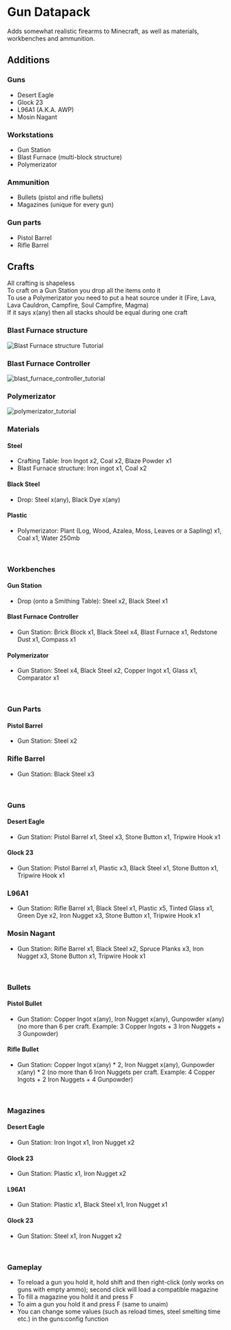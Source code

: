 # Gun Datapack
Adds somewhat realistic firearms to Minecraft, as well as materials, workbenches and ammunition.

## Additions
### Guns
- Desert Eagle
- Glock 23
- L96A1 (A.K.A. AWP)
- Mosin Nagant
### Workstations
- Gun Station
- Blast Furnace (multi-block structure)
- Polymerizator
### Ammunition
- Bullets (pistol and rifle bullets)
- Magazines (unique for every gun)
### Gun parts
- Pistol Barrel
- Rifle Barrel

## Crafts
All crafting is shapeless<br>
To craft on a Gun Station you drop all the items onto it<br>
To use a Polymerizator you need to put a heat source under it (Fire, Lava, Lava Cauldron, Campfire, Soul Campfire, Magma)<br>
If it says x(any) then all stacks should be equal during one craft<br>

### Blast Furnace structure
![Blast Furnace structure Tutorial](https://github.com/PlanatedLlama45/gun_datapack/assets/79642040/df17ef5f-e486-4cb3-8727-e64a7157da67)
<br>

### Blast Furnace Controller
![blast_furnace_controller_tutorial](https://github.com/PlanatedLlama45/gun_datapack/assets/79642040/61e66090-fbea-48f0-9bd6-7b2c0eddae8c)
<br>

### Polymerizator
![polymerizator_tutorial](https://github.com/PlanatedLlama45/gun_datapack/assets/79642040/81f18297-f7da-4d74-b718-edbfd8160f0a)
<br>

### Materials
#### Steel
- Crafting Table: Iron Ingot x2, Coal x2, Blaze Powder x1
- Blast Furnace structure: Iron ingot x1, Coal x2
#### Black Steel
- Drop: Steel x(any), Black Dye x(any)
#### Plastic
- Polymerizator: Plant (Log, Wood, Azalea, Moss, Leaves or a Sapling) x1, Coal x1, Water 250mb
<br>

### Workbenches
#### Gun Station
- Drop (onto a Smithing Table): Steel x2, Black Steel x1
#### Blast Furnace Controller
- Gun Station: Brick Block x1, Black Steel x4, Blast Furnace x1, Redstone Dust x1, Compass x1
#### Polymerizator
- Gun Station: Steel x4, Black Steel x2, Copper Ingot x1, Glass x1, Comparator x1
<br>

### Gun Parts
#### Pistol Barrel
- Gun Station: Steel x2
### Rifle Barrel
- Gun Station: Black Steel x3
<br>

### Guns
#### Desert Eagle
- Gun Station: Pistol Barrel x1, Steel x3, Stone Button x1, Tripwire Hook x1
#### Glock 23
- Gun Station: Pistol Barrel x1, Plastic x3, Black Steel x1, Stone Button x1, Tripwire Hook x1
### L96A1
- Gun Station: Rifle Barrel x1, Black Steel x1, Plastic x5, Tinted Glass x1, Green Dye x2, Iron Nugget x3, Stone Button x1, Tripwire Hook x1
### Mosin Nagant
- Gun Station: Rifle Barrel x1, Black Steel x2, Spruce Planks x3, Iron Nugget x3, Stone Button x1, Tripwire Hook x1
<br>

### Bullets
#### Pistol Bullet
- Gun Station: Copper Ingot x(any), Iron Nugget x(any), Gunpowder x(any) (no more than 6 per craft. Example: 3 Copper Ingots + 3 Iron Nuggets + 3 Gunpowder)
#### Rifle Bullet
- Gun Station: Copper Ingot x(any) * 2, Iron Nugget x(any), Gunpowder x(any) * 2 (no more than 6 Iron Nuggets per craft. Example: 4 Copper Ingots + 2 Iron Nuggets + 4 Gunpowder)
<br>

### Magazines
#### Desert Eagle
- Gun Station: Iron Ingot x1, Iron Nugget x2
#### Glock 23
- Gun Station: Plastic x1, Iron Nugget x2
#### L96A1
- Gun Station: Plastic x1, Black Steel x1, Iron Nugget x1
#### Glock 23
- Gun Station: Steel x1, Iron Nugget x2
<br>

### Gameplay
- To reload a gun you hold it, hold shift and then right-click (only works on guns with empty ammo); second click will load a compatible magazine
- To fill a magazine you hold it and press F
- To aim a gun you hold it and press F (same to unaim)
- You can change some values (such as reload times, steel smelting time etc.) in the guns:config function
